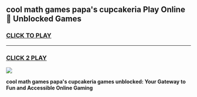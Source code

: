 
## cool math games papa's cupcakeria Play Online 👋 Unblocked Games
<h3>
<a href="https://news.freeplayer.one?title=cool_math_games_papa's_cupcakeria&ref=17CMG">CLICK TO PLAY</a></h3>
<hr>

<h3>
<a href="https://news.freeplayer.one?title=cool_math_games_papa's_cupcakeria&ref=17CMG">CLICK 2 PLAY</a>
  
</h3>

<a href="https://news.freeplayer.one?title=cool_math_games_papa's_cupcakeria&ref=17CMG/"><img src="https://clearcache.store/games.png"></a>


**cool math games papa's cupcakeria games unblocked: Your Gateway to Fun and Accessible Online Gaming**
